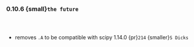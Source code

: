 ### 0.10.6 {small}`the future`

```{rubric} Features
```

```{rubric} Performance
```

```{rubric} Bug fixes
```
 * removes `.A` to be compatible with scipy 1.14.0 {pr}`214` {smaller}`S Dicks`

```{rubric} Misc
```
